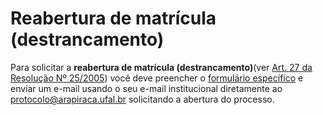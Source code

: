 


Reabertura de matrícula (destrancamento)
========================================







Para solicitar a **reabertura de matrícula (destrancamento)**(ver [Art. 27 da Resolução Nº 25/2005](https://ufal.br/estudante/graduacao/normas/documentos/resolucoes/resolucao_25_2005_CEPE)) você deve preencher o [formulário específico](https://ufal.br/estudante/documentos/formularios/matricula/requerimento-para-reabertura-de-matricula-drca/) e enviar um e-mail usando o seu e-mail institucional diretamente ao [protocolo@arapiraca.ufal.br](mailto:protocolo@arapiraca.ufal.br?subject=Reabertura%20de%20matr%C3%ADcula%20(destrancamento)) solicitando a abertura do processo.








